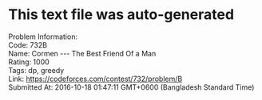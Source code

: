 # This text file was auto-generated  
  
Problem Information:  
Code: 732B  
Name: Cormen --- The Best Friend Of a Man  
Rating: 1000  
Tags: dp, greedy  
Link: https://codeforces.com/contest/732/problem/B  
Submitted At: 2016-10-18 01:47:11 GMT+0600 (Bangladesh Standard Time)  
